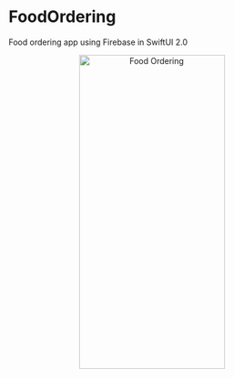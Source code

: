 # FoodOrdering
Food ordering app using Firebase in SwiftUI 2.0

<p align="center">
  <img src="FoodOrdering.gif" width="256" height="550" title="Food Ordering">
</p>
